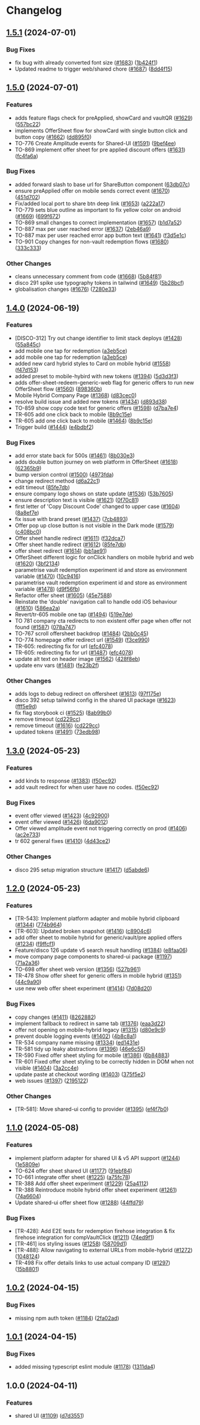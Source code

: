 # Changelog

## [1.5.1](https://github.com/bluelightcard/BlueLightCard-2.0/compare/shared-ui-v1.5.0...shared-ui-v1.5.1) (2024-07-01)


### Bug Fixes

* fix bug with already converted font size ([#1683](https://github.com/bluelightcard/BlueLightCard-2.0/issues/1683)) ([1b424f1](https://github.com/bluelightcard/BlueLightCard-2.0/commit/1b424f136a3f0af3f148e65322d3c98e7a0655f7))
* Updated readme to trigger web/shared chore ([#1687](https://github.com/bluelightcard/BlueLightCard-2.0/issues/1687)) ([8dd4f15](https://github.com/bluelightcard/BlueLightCard-2.0/commit/8dd4f1591f77a96ed2d095a7d9eacd99cdfda388))

## [1.5.0](https://github.com/bluelightcard/BlueLightCard-2.0/compare/shared-ui-v1.4.0...shared-ui-v1.5.0) (2024-07-01)


### Features

* adds feature flags check for preApplied, showCard and vaultQR ([#1629](https://github.com/bluelightcard/BlueLightCard-2.0/issues/1629)) ([557bc22](https://github.com/bluelightcard/BlueLightCard-2.0/commit/557bc22c18b033847c6b302bca3214cd0762db9c))
* implements OfferSheet flow for showCard with single button click and button copy ([#1662](https://github.com/bluelightcard/BlueLightCard-2.0/issues/1662)) ([dd895f0](https://github.com/bluelightcard/BlueLightCard-2.0/commit/dd895f0c959dd62def5602063f26bcfd726ddba5))
* TO-776 Create Amplitude events for Shared-UI ([#1591](https://github.com/bluelightcard/BlueLightCard-2.0/issues/1591)) ([9bef4ee](https://github.com/bluelightcard/BlueLightCard-2.0/commit/9bef4eefad788dce51dc13eb56e84258792e626c))
* TO-869 implement offer sheet for pre applied discount offers ([#1631](https://github.com/bluelightcard/BlueLightCard-2.0/issues/1631)) ([fc4fa6a](https://github.com/bluelightcard/BlueLightCard-2.0/commit/fc4fa6aef2a918cca8d346af2c3bf5e7d1fe3c80))


### Bug Fixes

* added forward slash to base url for ShareButton component ([63db07c](https://github.com/bluelightcard/BlueLightCard-2.0/commit/63db07ccfa7acd3444866ce4ab5b8ca082654fd1))
* ensure preApplied offer on mobile sends correct event ([#1670](https://github.com/bluelightcard/BlueLightCard-2.0/issues/1670)) ([451d702](https://github.com/bluelightcard/BlueLightCard-2.0/commit/451d70259caa3e43286fa2d97db40855a371eaf0))
* Fix/added local port to share btn deep link ([#1653](https://github.com/bluelightcard/BlueLightCard-2.0/issues/1653)) ([a222a17](https://github.com/bluelightcard/BlueLightCard-2.0/commit/a222a173675de785eb09682e9586299537e7fc36))
* TO-779 sets blue outline as important to fix yellow color on android ([#1669](https://github.com/bluelightcard/BlueLightCard-2.0/issues/1669)) ([699f672](https://github.com/bluelightcard/BlueLightCard-2.0/commit/699f672adc73c42e8f2c6f0c93e77bbc2ac36946))
* TO-869 small changes to correct implementation ([#1657](https://github.com/bluelightcard/BlueLightCard-2.0/issues/1657)) ([b1d7a52](https://github.com/bluelightcard/BlueLightCard-2.0/commit/b1d7a529a2a823d24057892fb14c17ab1c379efe))
* TO-887 max per user reached error ([#1637](https://github.com/bluelightcard/BlueLightCard-2.0/issues/1637)) ([2eb46a9](https://github.com/bluelightcard/BlueLightCard-2.0/commit/2eb46a9e72aa1fc7056037297c4ec16fadfa957f))
* TO-887 max per user reached error app button text ([#1641](https://github.com/bluelightcard/BlueLightCard-2.0/issues/1641)) ([f3d5e1c](https://github.com/bluelightcard/BlueLightCard-2.0/commit/f3d5e1c63dd5c35ba0582da4e755449b94d4592a))
* TO-901 Copy changes for non-vault redemption flows ([#1680](https://github.com/bluelightcard/BlueLightCard-2.0/issues/1680)) ([333c333](https://github.com/bluelightcard/BlueLightCard-2.0/commit/333c333cd284d24a430f2e206474421d57a52157))


### Other Changes

* cleans unnecessary comment from code ([#1668](https://github.com/bluelightcard/BlueLightCard-2.0/issues/1668)) ([5b84f81](https://github.com/bluelightcard/BlueLightCard-2.0/commit/5b84f81b1898ac7359d8fdd965453219474421f4))
* disco 291 spike use typography tokens in tailwind ([#1649](https://github.com/bluelightcard/BlueLightCard-2.0/issues/1649)) ([5b28bcf](https://github.com/bluelightcard/BlueLightCard-2.0/commit/5b28bcf3dc9e0d43b21c81d6d6d8cdecba362080))
* globalisation changes ([#1676](https://github.com/bluelightcard/BlueLightCard-2.0/issues/1676)) ([7280e33](https://github.com/bluelightcard/BlueLightCard-2.0/commit/7280e332335d7575ed3c3b9f125ba05d96172de3))

## [1.4.0](https://github.com/bluelightcard/BlueLightCard-2.0/compare/shared-ui-v1.3.0...shared-ui-v1.4.0) (2024-06-19)

### Features

- [DISCO-312] Try out change identifier to limit stack deploys ([#1428](https://github.com/bluelightcard/BlueLightCard-2.0/issues/1428)) ([55a845c](https://github.com/bluelightcard/BlueLightCard-2.0/commit/55a845c8499988a8fcf3c7cf340dd6b984173e92))
- add mobile one tap for redemption ([a3eb5ce](https://github.com/bluelightcard/BlueLightCard-2.0/commit/a3eb5ce04bd704c56f5140100823e3cde9cbb6f8))
- add mobile one tap for redemption ([a3eb5ce](https://github.com/bluelightcard/BlueLightCard-2.0/commit/a3eb5ce04bd704c56f5140100823e3cde9cbb6f8))
- added new card hybrid styles to Card on mobile hybrid ([#1558](https://github.com/bluelightcard/BlueLightCard-2.0/issues/1558)) ([f47d153](https://github.com/bluelightcard/BlueLightCard-2.0/commit/f47d1535069ef14d4f85880f18ba4a57707843d9))
- added preset to mobile-hybird with new tokens ([#1394](https://github.com/bluelightcard/BlueLightCard-2.0/issues/1394)) ([5d3d3f3](https://github.com/bluelightcard/BlueLightCard-2.0/commit/5d3d3f3cd5d4ebdef8d19299220ad4c43917704e))
- adds offer-sheet-redeem-generic-web flag for generic offers to run new OfferSheet flow ([#1560](https://github.com/bluelightcard/BlueLightCard-2.0/issues/1560)) ([898360b](https://github.com/bluelightcard/BlueLightCard-2.0/commit/898360b7ec906bb8a2611c851a8451bd547f4356))
- Mobile Hybrid Company Page ([#1368](https://github.com/bluelightcard/BlueLightCard-2.0/issues/1368)) ([d83cec0](https://github.com/bluelightcard/BlueLightCard-2.0/commit/d83cec0486b403cecfacfdd9ffe8c72d2961bf29))
- resolve build issue and added new tokens ([#1434](https://github.com/bluelightcard/BlueLightCard-2.0/issues/1434)) ([d893d38](https://github.com/bluelightcard/BlueLightCard-2.0/commit/d893d38fc7c28117b36f777ef643f8de4ee85f5b))
- TO-859 show copy code text for generic offers ([#1598](https://github.com/bluelightcard/BlueLightCard-2.0/issues/1598)) ([d7ba7e4](https://github.com/bluelightcard/BlueLightCard-2.0/commit/d7ba7e4de5a70c88a1b71185aab296bcacd53c3b))
- TR-605 add one click back to mobile ([8b9c15e](https://github.com/bluelightcard/BlueLightCard-2.0/commit/8b9c15ebc0777dfc114d5207b1764426e965196d))
- TR-605 add one click back to mobile ([#1464](https://github.com/bluelightcard/BlueLightCard-2.0/issues/1464)) ([8b9c15e](https://github.com/bluelightcard/BlueLightCard-2.0/commit/8b9c15ebc0777dfc114d5207b1764426e965196d))
- Trigger build ([#1444](https://github.com/bluelightcard/BlueLightCard-2.0/issues/1444)) ([e4bdbf2](https://github.com/bluelightcard/BlueLightCard-2.0/commit/e4bdbf202bd0994cb0730e3d53e17e812b6e5f75))

### Bug Fixes

- add error state back for 500s ([#1461](https://github.com/bluelightcard/BlueLightCard-2.0/issues/1461)) ([8b030e3](https://github.com/bluelightcard/BlueLightCard-2.0/commit/8b030e3edb91a59684a585110eb30f05f95246ed))
- adds double button journey on web platform in OfferSheet ([#1618](https://github.com/bluelightcard/BlueLightCard-2.0/issues/1618)) ([62365b9](https://github.com/bluelightcard/BlueLightCard-2.0/commit/62365b92c01cd2a329540d798d7c70d5ca3e1c27))
- bump version control ([#1500](https://github.com/bluelightcard/BlueLightCard-2.0/issues/1500)) ([4973fda](https://github.com/bluelightcard/BlueLightCard-2.0/commit/4973fda1d9f322c5082d7444dc86617865819297))
- change redirect method ([d6a22c1](https://github.com/bluelightcard/BlueLightCard-2.0/commit/d6a22c112eaa49ed5c26904863e9012752c85879))
- edit timeout ([85fe7db](https://github.com/bluelightcard/BlueLightCard-2.0/commit/85fe7db925537bbbf359b83c36d7106015860833))
- ensure company logo shows on state update ([#1536](https://github.com/bluelightcard/BlueLightCard-2.0/issues/1536)) ([53b7605](https://github.com/bluelightcard/BlueLightCard-2.0/commit/53b7605a0a63d996fb3b8e9cd9a20017563c9f8a))
- ensure description text is visible ([#1621](https://github.com/bluelightcard/BlueLightCard-2.0/issues/1621)) ([0f70c81](https://github.com/bluelightcard/BlueLightCard-2.0/commit/0f70c81755fd15fd2874829d091e9762b97514b8))
- first letter of 'Copy Discount Code' changed to upper case ([#1604](https://github.com/bluelightcard/BlueLightCard-2.0/issues/1604)) ([8a8ef7e](https://github.com/bluelightcard/BlueLightCard-2.0/commit/8a8ef7eb78eae695e57967e52f9294637eb93c35))
- fix issue with brand preset ([#1437](https://github.com/bluelightcard/BlueLightCard-2.0/issues/1437)) ([7cb4893](https://github.com/bluelightcard/BlueLightCard-2.0/commit/7cb48933cba40c4b308a7f8c14fccbfa9de02e59))
- Offer pop up close button is not visible in the Dark mode ([#1579](https://github.com/bluelightcard/BlueLightCard-2.0/issues/1579)) ([c408bc0](https://github.com/bluelightcard/BlueLightCard-2.0/commit/c408bc04e92f98d4f98be1c6c589d2965e70e8de))
- Offer sheet handle redirect ([#1611](https://github.com/bluelightcard/BlueLightCard-2.0/issues/1611)) ([f32dca7](https://github.com/bluelightcard/BlueLightCard-2.0/commit/f32dca73789fa2d3d6c75c76203523f62050e6a9))
- Offer sheet handle redirect ([#1612](https://github.com/bluelightcard/BlueLightCard-2.0/issues/1612)) ([85fe7db](https://github.com/bluelightcard/BlueLightCard-2.0/commit/85fe7db925537bbbf359b83c36d7106015860833))
- offer sheet redirect ([#1614](https://github.com/bluelightcard/BlueLightCard-2.0/issues/1614)) ([bb1ae91](https://github.com/bluelightcard/BlueLightCard-2.0/commit/bb1ae91fbc82826c48281ce478071d9d226b34e2))
- OfferSheet different logic for onClick handlers on mobile hybrid and web ([#1620](https://github.com/bluelightcard/BlueLightCard-2.0/issues/1620)) ([3bf2134](https://github.com/bluelightcard/BlueLightCard-2.0/commit/3bf213490594d9617b8f3cf68daf01d7b3888a09))
- parametrise vault redemption experiment id and store as environment variable ([#1470](https://github.com/bluelightcard/BlueLightCard-2.0/issues/1470)) ([10c9416](https://github.com/bluelightcard/BlueLightCard-2.0/commit/10c9416d96e1790b5871234a90e09ef34468e381))
- parametrise vault redemption experiment id and store as environment variable ([#1478](https://github.com/bluelightcard/BlueLightCard-2.0/issues/1478)) ([d9f56fb](https://github.com/bluelightcard/BlueLightCard-2.0/commit/d9f56fb99bfef5e17aeee49d367590defc2f483b))
- Refactor offer sheet ([#1605](https://github.com/bluelightcard/BlueLightCard-2.0/issues/1605)) ([45e7588](https://github.com/bluelightcard/BlueLightCard-2.0/commit/45e75889728073d676b4045ab69de7e50dba98f0))
- Reinstate the 'double' navigation call to handle odd iOS behaviour ([#1610](https://github.com/bluelightcard/BlueLightCard-2.0/issues/1610)) ([586ea2a](https://github.com/bluelightcard/BlueLightCard-2.0/commit/586ea2accc80b78a1690058da31f6e72348e334f))
- Revert/tr-605 mobile one tap ([#1494](https://github.com/bluelightcard/BlueLightCard-2.0/issues/1494)) ([519e7de](https://github.com/bluelightcard/BlueLightCard-2.0/commit/519e7de91295a384647a380e40e679610d6668f2))
- TO 781 company cta redirects to non existent offer page when offer not found ([#1587](https://github.com/bluelightcard/BlueLightCard-2.0/issues/1587)) ([078a747](https://github.com/bluelightcard/BlueLightCard-2.0/commit/078a74707f6d358d370294ea65d7025376a3b51c))
- TO-767 scroll offersheet backdrop ([#1484](https://github.com/bluelightcard/BlueLightCard-2.0/issues/1484)) ([2bb0c45](https://github.com/bluelightcard/BlueLightCard-2.0/commit/2bb0c45940611545a07a039e499c865d8a5347f3))
- TO-774 homepage offer redirect url ([#1549](https://github.com/bluelightcard/BlueLightCard-2.0/issues/1549)) ([f3ce990](https://github.com/bluelightcard/BlueLightCard-2.0/commit/f3ce99047507dc7b1e3280e2452523f9006c8a78))
- TR-605: redirecting fix for url ([efc4078](https://github.com/bluelightcard/BlueLightCard-2.0/commit/efc4078d4c113ae6c1263310afbc67f9dbafbd2c))
- TR-605: redirecting fix for url ([#1487](https://github.com/bluelightcard/BlueLightCard-2.0/issues/1487)) ([efc4078](https://github.com/bluelightcard/BlueLightCard-2.0/commit/efc4078d4c113ae6c1263310afbc67f9dbafbd2c))
- update alt text on header image ([#1562](https://github.com/bluelightcard/BlueLightCard-2.0/issues/1562)) ([428f8eb](https://github.com/bluelightcard/BlueLightCard-2.0/commit/428f8ebcb5853aee421c7594cb85c688b9336470))
- update env vars ([#1481](https://github.com/bluelightcard/BlueLightCard-2.0/issues/1481)) ([fe23b2f](https://github.com/bluelightcard/BlueLightCard-2.0/commit/fe23b2f680656817cc5c6abc97302740fa74a8e4))

### Other Changes

- adds logs to debug redirect on offersheet ([#1613](https://github.com/bluelightcard/BlueLightCard-2.0/issues/1613)) ([97f175e](https://github.com/bluelightcard/BlueLightCard-2.0/commit/97f175e815e29af32b7ccec8d93363e6ef9c882d))
- disco 392 setup tailwind config in the shared UI package ([#1623](https://github.com/bluelightcard/BlueLightCard-2.0/issues/1623)) ([fff5e9d](https://github.com/bluelightcard/BlueLightCard-2.0/commit/fff5e9daff7e9de0d91e8809ddf58c42433f293d))
- fix flag storybook ci ([#1525](https://github.com/bluelightcard/BlueLightCard-2.0/issues/1525)) ([8ab99b0](https://github.com/bluelightcard/BlueLightCard-2.0/commit/8ab99b0a4252bfddf92d2269f26f9c35e74c945a))
- remove timeout ([cd229cc](https://github.com/bluelightcard/BlueLightCard-2.0/commit/cd229cc09c8abb456f03b0270261d3a755c85c76))
- remove timeout ([#1616](https://github.com/bluelightcard/BlueLightCard-2.0/issues/1616)) ([cd229cc](https://github.com/bluelightcard/BlueLightCard-2.0/commit/cd229cc09c8abb456f03b0270261d3a755c85c76))
- updated tokens ([#1491](https://github.com/bluelightcard/BlueLightCard-2.0/issues/1491)) ([73edb98](https://github.com/bluelightcard/BlueLightCard-2.0/commit/73edb9827adb64df581bd6eedb6ae24d72f964b3))

## [1.3.0](https://github.com/bluelightcard/BlueLightCard-2.0/compare/shared-ui-v1.2.0...shared-ui-v1.3.0) (2024-05-23)

### Features

- add kinds to response ([#1383](https://github.com/bluelightcard/BlueLightCard-2.0/issues/1383)) ([f50ec92](https://github.com/bluelightcard/BlueLightCard-2.0/commit/f50ec9263cfd5c667f41d5ec3db8947868e98c24))
- add vault redirect for when user have no codes. ([f50ec92](https://github.com/bluelightcard/BlueLightCard-2.0/commit/f50ec9263cfd5c667f41d5ec3db8947868e98c24))

### Bug Fixes

- event offer viewed ([#1423](https://github.com/bluelightcard/BlueLightCard-2.0/issues/1423)) ([4c92900](https://github.com/bluelightcard/BlueLightCard-2.0/commit/4c92900930eafd3394b0db5e18f03b507f932ab8))
- event offer viewed ([#1426](https://github.com/bluelightcard/BlueLightCard-2.0/issues/1426)) ([6da9012](https://github.com/bluelightcard/BlueLightCard-2.0/commit/6da901226c145cf7806f02c6c922f850396391a9))
- Offer viewed amplitude event not triggering correctly on prod ([#1406](https://github.com/bluelightcard/BlueLightCard-2.0/issues/1406)) ([ac2e733](https://github.com/bluelightcard/BlueLightCard-2.0/commit/ac2e7335a6fdf55d32c3bfe4a3be5f28a63d94d8))
- tr 602 general fixes ([#1410](https://github.com/bluelightcard/BlueLightCard-2.0/issues/1410)) ([4d43ce2](https://github.com/bluelightcard/BlueLightCard-2.0/commit/4d43ce243686cae73b42872202e94ac532c1c414))

### Other Changes

- disco 295 setup migration structure ([#1417](https://github.com/bluelightcard/BlueLightCard-2.0/issues/1417)) ([d5abde6](https://github.com/bluelightcard/BlueLightCard-2.0/commit/d5abde6dafaa9e31e5b92cc69e261bba5fca5988))

## [1.2.0](https://github.com/bluelightcard/BlueLightCard-2.0/compare/shared-ui-v1.1.0...shared-ui-v1.2.0) (2024-05-23)

### Features

- [TR-543]: Implement platform adapter and mobile hybrid clipboard ([#1344](https://github.com/bluelightcard/BlueLightCard-2.0/issues/1344)) ([774b964](https://github.com/bluelightcard/BlueLightCard-2.0/commit/774b9646c87ec69ff49aa3e57a1f68403c039ed8))
- [TR-603]: Updated broken snapshot ([#1416](https://github.com/bluelightcard/BlueLightCard-2.0/issues/1416)) ([c8904c6](https://github.com/bluelightcard/BlueLightCard-2.0/commit/c8904c69e6394c8b506d8465dad04c8e03e0bcb8))
- add offer sheet to mobile hybrid for generic/vault/pre applied offers ([#1234](https://github.com/bluelightcard/BlueLightCard-2.0/issues/1234)) ([f9ffcf1](https://github.com/bluelightcard/BlueLightCard-2.0/commit/f9ffcf1058b8480bbcbdb525c63c7f4f256c1403))
- Feature/disco 126 update v5 search result handling ([#1384](https://github.com/bluelightcard/BlueLightCard-2.0/issues/1384)) ([e8faa06](https://github.com/bluelightcard/BlueLightCard-2.0/commit/e8faa060a65dd4e48f30049eb2365c7aa306789e))
- move company page components to shared-ui package ([#1197](https://github.com/bluelightcard/BlueLightCard-2.0/issues/1197)) ([71a2a36](https://github.com/bluelightcard/BlueLightCard-2.0/commit/71a2a3655d81c5368014967e80cb8aabba1fb9ae))
- TO-698 offer sheet web version ([#1356](https://github.com/bluelightcard/BlueLightCard-2.0/issues/1356)) ([527b961](https://github.com/bluelightcard/BlueLightCard-2.0/commit/527b961e7892f54355ad3b9255f59f1592d39830))
- TR-478 Show offer sheet for generic offers in mobile hybrid ([#1351](https://github.com/bluelightcard/BlueLightCard-2.0/issues/1351)) ([44c9a90](https://github.com/bluelightcard/BlueLightCard-2.0/commit/44c9a90fec3ddaa7699278966165b1a417bdc562))
- use new web offer sheet experiment ([#1414](https://github.com/bluelightcard/BlueLightCard-2.0/issues/1414)) ([7d08d20](https://github.com/bluelightcard/BlueLightCard-2.0/commit/7d08d20959a9e9f98ed1dbec5f8807f11705ee88))

### Bug Fixes

- copy changes ([#1411](https://github.com/bluelightcard/BlueLightCard-2.0/issues/1411)) ([8262882](https://github.com/bluelightcard/BlueLightCard-2.0/commit/82628829844d39a20b2a1f389311272c99590600))
- implement fallback to redirect in same tab ([#1376](https://github.com/bluelightcard/BlueLightCard-2.0/issues/1376)) ([eaa3d22](https://github.com/bluelightcard/BlueLightCard-2.0/commit/eaa3d22fdc53f65dfdb3bab0217acb5f5aa61f2e))
- offer not opening on mobile-hybrid legacy ([#1315](https://github.com/bluelightcard/BlueLightCard-2.0/issues/1315)) ([d80e9c9](https://github.com/bluelightcard/BlueLightCard-2.0/commit/d80e9c9e7060ca381b72734ad0937c2ed166c0d5))
- prevent double logging events ([#1402](https://github.com/bluelightcard/BlueLightCard-2.0/issues/1402)) ([4b8c8a1](https://github.com/bluelightcard/BlueLightCard-2.0/commit/4b8c8a134d9e24b9c0134d5d2c1ecc55dc60808b))
- TR-534 company name missing ([#1334](https://github.com/bluelightcard/BlueLightCard-2.0/issues/1334)) ([ed1431e](https://github.com/bluelightcard/BlueLightCard-2.0/commit/ed1431e9ea5e02e9fa17b42f01f34c5cc1fd1677))
- TR-581 tidy up leaky abstractions ([#1396](https://github.com/bluelightcard/BlueLightCard-2.0/issues/1396)) ([46e6c55](https://github.com/bluelightcard/BlueLightCard-2.0/commit/46e6c559c8ff86292435557622c85c2b58521254))
- TR-590 Fixed offer sheet styling for mobile ([#1386](https://github.com/bluelightcard/BlueLightCard-2.0/issues/1386)) ([6b84883](https://github.com/bluelightcard/BlueLightCard-2.0/commit/6b848838dc86d5acc6919facb40f0f9584e3ac1c))
- TR-601 Fixed offer sheet styling to be correctly hidden in DOM when not visible ([#1404](https://github.com/bluelightcard/BlueLightCard-2.0/issues/1404)) ([3a2cc4e](https://github.com/bluelightcard/BlueLightCard-2.0/commit/3a2cc4e9ded25b928e2e1273d38532b2572014ae))
- update paste at checkout wording ([#1403](https://github.com/bluelightcard/BlueLightCard-2.0/issues/1403)) ([375f5e2](https://github.com/bluelightcard/BlueLightCard-2.0/commit/375f5e2e00f337ed8129518e9a893db1fe62528d))
- web issues ([#1397](https://github.com/bluelightcard/BlueLightCard-2.0/issues/1397)) ([2195122](https://github.com/bluelightcard/BlueLightCard-2.0/commit/2195122b4ecf36d7085be2377c5766c1540d42ad))

### Other Changes

- [TR-581]: Move shared-ui config to provider ([#1395](https://github.com/bluelightcard/BlueLightCard-2.0/issues/1395)) ([ef4f7b0](https://github.com/bluelightcard/BlueLightCard-2.0/commit/ef4f7b0525b44ec9238fdc892a77ca481fece6ef))

## [1.1.0](https://github.com/bluelightcard/BlueLightCard-2.0/compare/shared-ui-v1.0.2...shared-ui-v1.1.0) (2024-05-08)

### Features

- implement platform adapter for shared UI & v5 API support ([#1244](https://github.com/bluelightcard/BlueLightCard-2.0/issues/1244)) ([1e5809e](https://github.com/bluelightcard/BlueLightCard-2.0/commit/1e5809e6da7f66ebab10a2a9ef24fe2598d0118d))
- TO-624 offer sheet shared UI ([#1177](https://github.com/bluelightcard/BlueLightCard-2.0/issues/1177)) ([91ebf84](https://github.com/bluelightcard/BlueLightCard-2.0/commit/91ebf84b1921e6aa17eb73350bd26cc43a51d4b2))
- TO-661 integrate offer sheet ([#1225](https://github.com/bluelightcard/BlueLightCard-2.0/issues/1225)) ([a75fc78](https://github.com/bluelightcard/BlueLightCard-2.0/commit/a75fc78ded101e81658c1ec05e703639d0aa0900))
- TR-388 Add offer sheet experiment ([#1229](https://github.com/bluelightcard/BlueLightCard-2.0/issues/1229)) ([25a4112](https://github.com/bluelightcard/BlueLightCard-2.0/commit/25a4112a341c4259b629e2551bebf40b2927a143))
- TR-388 Reintroduce mobile hybrid offer sheet experiment ([#1261](https://github.com/bluelightcard/BlueLightCard-2.0/issues/1261)) ([74a6604](https://github.com/bluelightcard/BlueLightCard-2.0/commit/74a66047717c1fdccfe78cc4def53eedc79726aa))
- Update shared-ui offer sheet flow ([#1288](https://github.com/bluelightcard/BlueLightCard-2.0/issues/1288)) ([44ffd79](https://github.com/bluelightcard/BlueLightCard-2.0/commit/44ffd799c20e8ab814c95b4e2cea64b609412f35))

### Bug Fixes

- [TR-428]: Add E2E tests for redemption firehose integration & fix firehose integration for compVaultClick ([#1211](https://github.com/bluelightcard/BlueLightCard-2.0/issues/1211)) ([74ed9f1](https://github.com/bluelightcard/BlueLightCard-2.0/commit/74ed9f1b6d10643d8ab9bf53dcd902fce3ad5aa5))
- [TR-461] ios styling issues ([#1258](https://github.com/bluelightcard/BlueLightCard-2.0/issues/1258)) ([58709d1](https://github.com/bluelightcard/BlueLightCard-2.0/commit/58709d19293d0e110a7928420b870f3be9811f62))
- [TR-488]: Allow navigating to external URLs from mobile-hybrid ([#1272](https://github.com/bluelightcard/BlueLightCard-2.0/issues/1272)) ([1048124](https://github.com/bluelightcard/BlueLightCard-2.0/commit/10481245c7b8a589dcb4e001abffac10fd618f44))
- TR-498 Fix offer details links to use actual company ID ([#1297](https://github.com/bluelightcard/BlueLightCard-2.0/issues/1297)) ([15b8801](https://github.com/bluelightcard/BlueLightCard-2.0/commit/15b88013a0269886d8fa45340996e01563337c56))

## [1.0.2](https://github.com/bluelightcard/BlueLightCard-2.0/compare/shared-ui-v1.0.1...shared-ui-v1.0.2) (2024-04-15)

### Bug Fixes

- missing npm auth token ([#1184](https://github.com/bluelightcard/BlueLightCard-2.0/issues/1184)) ([2fa02ad](https://github.com/bluelightcard/BlueLightCard-2.0/commit/2fa02ad4dc90c2464e3731cb9b4cdafc6f830c93))

## [1.0.1](https://github.com/bluelightcard/BlueLightCard-2.0/compare/shared-ui-v1.0.0...shared-ui-v1.0.1) (2024-04-15)

### Bug Fixes

- added missing typescript eslint module ([#1178](https://github.com/bluelightcard/BlueLightCard-2.0/issues/1178)) ([1311da4](https://github.com/bluelightcard/BlueLightCard-2.0/commit/1311da4ade52c2e5aee4b99873e2dba7a0a51ec1))

## 1.0.0 (2024-04-11)

### Features

- shared UI ([#1109](https://github.com/bluelightcard/BlueLightCard-2.0/issues/1109)) ([d7d3551](https://github.com/bluelightcard/BlueLightCard-2.0/commit/d7d3551c040241bedede7c9a74e41405ce1dac78))
